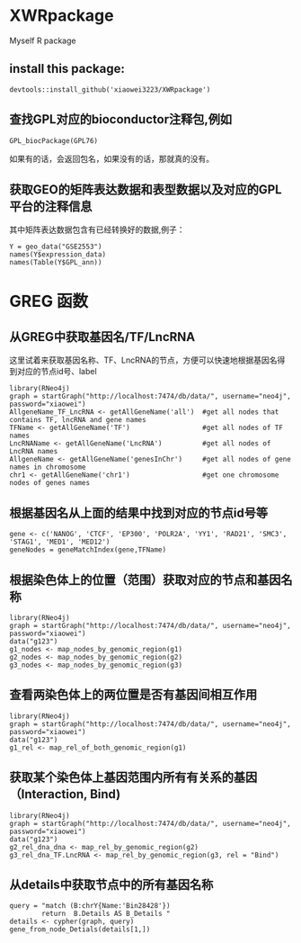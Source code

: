 # XWRpackage
Myself R package


## install this package:
```
devtools::install_github('xiaowei3223/XWRpackage')
```

## 查找GPL对应的bioconductor注释包,例如
```
GPL_biocPackage(GPL76)
```
如果有的话，会返回包名，如果没有的话，那就真的没有。

## 获取GEO的矩阵表达数据和表型数据以及对应的GPL平台的注释信息
其中矩阵表达数据包含有已经转换好的数据,例子：
```
Y = geo_data("GSE2553")
names(Y$expression_data)
names(Table(Y$GPL_ann))

```
# GREG 函数
## 从GREG中获取基因名/TF/LncRNA
这里试着来获取基因名称、TF、LncRNA的节点，方便可以快速地根据基因名得到对应的节点id号、label
```
library(RNeo4j)
graph = startGraph("http://localhost:7474/db/data/", username="neo4j", password="xiaowei")
AllgeneName_TF_LncRNA <- getAllGeneName('all')  #get all nodes that contains TF, lncRNA and gene names
TFName <- getAllGeneName('TF')                  #get all nodes of TF names
LncRNAName <- getAllGeneName('LncRNA')          #get all nodes of LncRNA names
AllgeneName <- getAllGeneName('genesInChr')     #get all nodes of gene names in chromosome
chr1 <- getAllGeneName('chr1')                  #get one chromosome nodes of genes names
```

## 根据基因名从上面的结果中找到对应的节点id号等
```
gene <- c('NANOG', 'CTCF', 'EP300', 'POLR2A', 'YY1', 'RAD21', 'SMC3', 'STAG1', 'MED1', 'MED12')
geneNodes = geneMatchIndex(gene,TFName)
```
## 根据染色体上的位置（范围）获取对应的节点和基因名称
```
library(RNeo4j)
graph = startGraph("http://localhost:7474/db/data/", username="neo4j", password="xiaowei")
data("g123")
g1_nodes <- map_nodes_by_genomic_region(g1)
g2_nodes <- map_nodes_by_genomic_region(g2)
g3_nodes <- map_nodes_by_genomic_region(g3)
```
## 查看两染色体上的两位置是否有基因间相互作用
```
library(RNeo4j)
graph = startGraph("http://localhost:7474/db/data/", username="neo4j", password="xiaowei")
data("g123")
g1_rel <- map_rel_of_both_genomic_region(g1)
```

## 获取某个染色体上基因范围内所有有关系的基因 （Interaction, Bind)
```
library(RNeo4j)
graph = startGraph("http://localhost:7474/db/data/", username="neo4j", password="xiaowei")
data("g123")
g2_rel_dna_dna <- map_rel_by_genomic_region(g2)
g3_rel_dna_TF.LncRNA <- map_rel_by_genomic_region(g3, rel = "Bind")
```

## 从details中获取节点中的所有基因名称
```
query = "match (B:chrY{Name:'Bin28428'})
        return  B.Details AS B_Details "
details <- cypher(graph, query)
gene_from_node_Detials(details[1,])
```